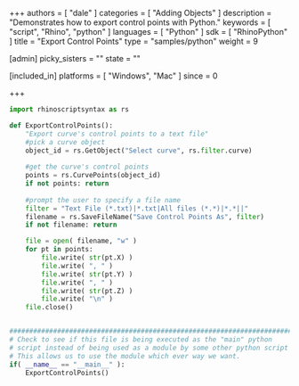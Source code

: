 +++
authors = [ "dale" ]
categories = [ "Adding Objects" ]
description = "Demonstrates how to export control points with Python."
keywords = [ "script", "Rhino", "python" ]
languages = [ "Python" ]
sdk = [ "RhinoPython" ]
title = "Export Control Points"
type = "samples/python"
weight = 9

[admin]
picky_sisters = ""
state = ""

[included_in]
platforms = [ "Windows", "Mac" ]
since = 0

+++

```python
import rhinoscriptsyntax as rs

def ExportControlPoints():
    "Export curve's control points to a text file"
    #pick a curve object
    object_id = rs.GetObject("Select curve", rs.filter.curve)
    
    #get the curve's control points
    points = rs.CurvePoints(object_id)
    if not points: return
    
    #prompt the user to specify a file name
    filter = "Text File (*.txt)|*.txt|All files (*.*)|*.*||"
    filename = rs.SaveFileName("Save Control Points As", filter)
    if not filename: return

    file = open( filename, "w" )
    for pt in points:
        file.write( str(pt.X) )
        file.write( ", " )
        file.write( str(pt.Y) )
        file.write( ", " )
        file.write( str(pt.Z) )
        file.write( "\n" )
    file.close()


##########################################################################
# Check to see if this file is being executed as the "main" python
# script instead of being used as a module by some other python script
# This allows us to use the module which ever way we want.
if( __name__ == "__main__" ):
    ExportControlPoints()
```

